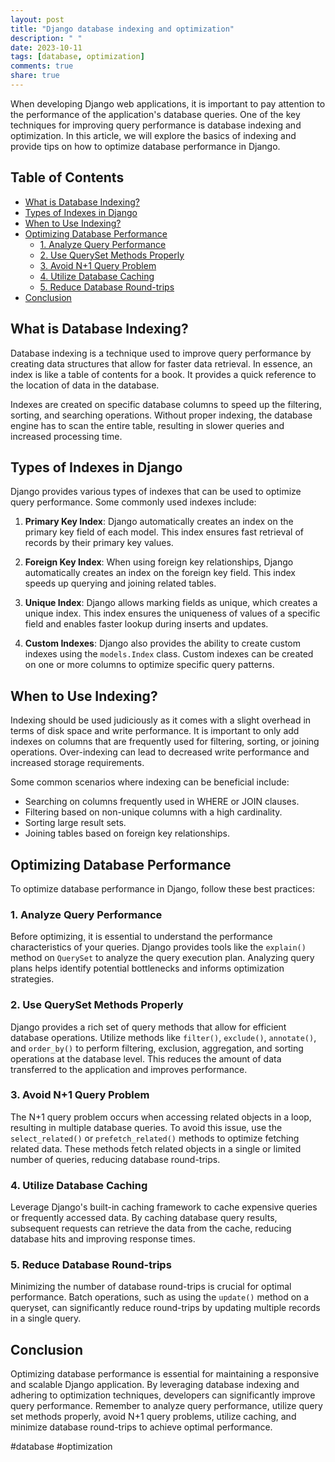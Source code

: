 ```yaml
---
layout: post
title: "Django database indexing and optimization"
description: " "
date: 2023-10-11
tags: [database, optimization]
comments: true
share: true
---
```


When developing Django web applications, it is important to pay attention to the performance of the application's database queries. One of the key techniques for improving query performance is database indexing and optimization. In this article, we will explore the basics of indexing and provide tips on how to optimize database performance in Django.

## Table of Contents
- [What is Database Indexing?](#what-is-database-indexing)
- [Types of Indexes in Django](#types-of-indexes-in-django)
- [When to Use Indexing?](#when-to-use-indexing)
- [Optimizing Database Performance](#optimizing-database-performance)
  - [1. Analyze Query Performance](#analyze-query-performance)
  - [2. Use QuerySet Methods Properly](#use-queryset-methods-properly)
  - [3. Avoid N+1 Query Problem](#avoid-n+1-query-problem)
  - [4. Utilize Database Caching](#utilize-database-caching)
  - [5. Reduce Database Round-trips](#reduce-database-round-trips)
- [Conclusion](#conclusion)

## What is Database Indexing?
Database indexing is a technique used to improve query performance by creating data structures that allow for faster data retrieval. In essence, an index is like a table of contents for a book. It provides a quick reference to the location of data in the database.

Indexes are created on specific database columns to speed up the filtering, sorting, and searching operations. Without proper indexing, the database engine has to scan the entire table, resulting in slower queries and increased processing time.

## Types of Indexes in Django
Django provides various types of indexes that can be used to optimize query performance. Some commonly used indexes include:

1. **Primary Key Index**: Django automatically creates an index on the primary key field of each model. This index ensures fast retrieval of records by their primary key values.

2. **Foreign Key Index**: When using foreign key relationships, Django automatically creates an index on the foreign key field. This index speeds up querying and joining related tables.

3. **Unique Index**: Django allows marking fields as unique, which creates a unique index. This index ensures the uniqueness of values of a specific field and enables faster lookup during inserts and updates.

4. **Custom Indexes**: Django also provides the ability to create custom indexes using the `models.Index` class. Custom indexes can be created on one or more columns to optimize specific query patterns.

## When to Use Indexing?
Indexing should be used judiciously as it comes with a slight overhead in terms of disk space and write performance. It is important to only add indexes on columns that are frequently used for filtering, sorting, or joining operations. Over-indexing can lead to decreased write performance and increased storage requirements.

Some common scenarios where indexing can be beneficial include:

- Searching on columns frequently used in WHERE or JOIN clauses.
- Filtering based on non-unique columns with a high cardinality.
- Sorting large result sets.
- Joining tables based on foreign key relationships.

## Optimizing Database Performance
To optimize database performance in Django, follow these best practices:

### 1. Analyze Query Performance
Before optimizing, it is essential to understand the performance characteristics of your queries. Django provides tools like the `explain()` method on `QuerySet` to analyze the query execution plan. Analyzing query plans helps identify potential bottlenecks and informs optimization strategies.

### 2. Use QuerySet Methods Properly
Django provides a rich set of query methods that allow for efficient database operations. Utilize methods like `filter()`, `exclude()`, `annotate()`, and `order_by()` to perform filtering, exclusion, aggregation, and sorting operations at the database level. This reduces the amount of data transferred to the application and improves performance.

### 3. Avoid N+1 Query Problem
The N+1 query problem occurs when accessing related objects in a loop, resulting in multiple database queries. To avoid this issue, use the `select_related()` or `prefetch_related()` methods to optimize fetching related data. These methods fetch related objects in a single or limited number of queries, reducing database round-trips.

### 4. Utilize Database Caching
Leverage Django's built-in caching framework to cache expensive queries or frequently accessed data. By caching database query results, subsequent requests can retrieve the data from the cache, reducing database hits and improving response times.

### 5. Reduce Database Round-trips
Minimizing the number of database round-trips is crucial for optimal performance. Batch operations, such as using the `update()` method on a queryset, can significantly reduce round-trips by updating multiple records in a single query.

## Conclusion
Optimizing database performance is essential for maintaining a responsive and scalable Django application. By leveraging database indexing and adhering to optimization techniques, developers can significantly improve query performance. Remember to analyze query performance, utilize query set methods properly, avoid N+1 query problems, utilize caching, and minimize database round-trips to achieve optimal performance.

\#database #optimization